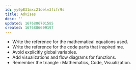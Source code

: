 ```yaml
---
id: yy0p831mxc21oelv3fifr9s
title: Advises
desc: ''
updated: 1676806701585
created: 1676806699197
---
```

- Write the reference for the mathematical equations used.
- Write the reference for the code parts that inspired me.
- Avoid explicitly global variables.
- Add visualizations and flow diagrams for functions.
- Remember the triangle : Mathematics, Code, Visualization. 